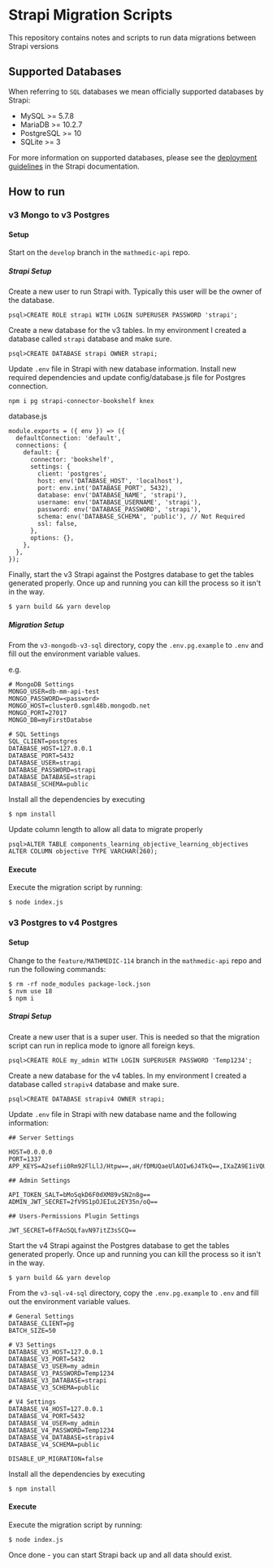 # Strapi Migration Scripts

This repository contains notes and scripts to run data migrations between Strapi versions

## Supported Databases

When referring to `SQL` databases we mean officially supported databases by Strapi:

- MySQL >= 5.7.8
- MariaDB >= 10.2.7
- PostgreSQL >= 10
- SQLite >= 3

For more information on supported databases, please see the [deployment guidelines](https://docs.strapi.io/developer-docs/latest/setup-deployment-guides/deployment.html#general-guidelines) in the Strapi documentation.

## How to run
### v3 Mongo to v3 Postgres

#### Setup

Start on the `develop` branch in the `mathmedic-api` repo.
##### Strapi Setup
Create a new user to run Strapi with.  Typically this user will be the owner of the database.
```
psql>CREATE ROLE strapi WITH LOGIN SUPERUSER PASSWORD 'strapi';
```


Create a new database for the v3 tables.  In my environment I created a database called `strapi` database and make sure.
```
psql>CREATE DATABASE strapi OWNER strapi;
```

Update `.env` file in Strapi with new database information.  Install new required dependencies and update config/database.js file for Postgres connection.  

```
npm i pg strapi-connector-bookshelf knex
```

database.js
```
module.exports = ({ env }) => ({
  defaultConnection: 'default',
  connections: {
    default: {
      connector: 'bookshelf',
      settings: {
        client: 'postgres',
        host: env('DATABASE_HOST', 'localhost'),
        port: env.int('DATABASE_PORT', 5432),
        database: env('DATABASE_NAME', 'strapi'),
        username: env('DATABASE_USERNAME', 'strapi'),
        password: env('DATABASE_PASSWORD', 'strapi'),
        schema: env('DATABASE_SCHEMA', 'public'), // Not Required
        ssl: false,
      },
      options: {},
    },
  },
});
```

Finally, start the v3 Strapi against the Postgres database to get the tables generated properly. Once up and running you can kill the process so it isn't in the way.
```
$ yarn build && yarn develop
```


##### Migration Setup
From the `v3-mongodb-v3-sql` directory, copy the `.env.pg.example` to `.env` and fill out the environment variable values.

e.g.
``` 
# MongoDB Settings
MONGO_USER=db-mm-api-test
MONGO_PASSWORD=<password>
MONGO_HOST=cluster0.sgml48b.mongodb.net
MONGO_PORT=27017
MONGO_DB=myFirstDatabse

# SQL Settings
SQL_CLIENT=postgres
DATABASE_HOST=127.0.0.1
DATABASE_PORT=5432
DATABASE_USER=strapi
DATABASE_PASSWORD=strapi
DATABASE_DATABASE=strapi
DATABASE_SCHEMA=public
```


Install all the dependencies by executing
```
$ npm install
```

Update column length to allow all data to migrate properly
```
psql>ALTER TABLE components_learning_objective_learning_objectives ALTER COLUMN objective TYPE VARCHAR(260);
```

#### Execute

Execute the migration script by running:
```
$ node index.js
```


### v3 Postgres to v4 Postgres

#### Setup
Change to the `feature/MATHMEDIC-114` branch in the `mathmedic-api` repo and run the following commands:

```
$ rm -rf node_modules package-lock.json
$ nvm use 18
$ npm i
```

##### Strapi Setup
Create a new user that is a super user.  This is needed so that the migration script can run in replica mode to ignore all foreign keys.
```
psql>CREATE ROLE my_admin WITH LOGIN SUPERUSER PASSWORD 'Temp1234';
```


Create a new database for the v4 tables.  In my environment I created a database called `strapiv4` database and make sure.
```
psql>CREATE DATABASE strapiv4 OWNER strapi;
```

Update `.env` file in Strapi with new database name and the following information:
```
## Server Settings

HOST=0.0.0.0
PORT=1337
APP_KEYS=A2sefii0Rm92FlLlJ/Htpw==,aH/fDMUQaeUlAOIw6J4TkQ==,IXaZA9E1iVQUg3tXn/Vrpw==,IcsJUL60I9k6sb+qg5L8lg==

## Admin Settings

API_TOKEN_SALT=bMoSqkD6F0dXM89vSN2n8g==
ADMIN_JWT_SECRET=2fV9S1pOJEIuL2EY35n/oQ==

## Users-Permissions Plugin Settings

JWT_SECRET=6fFAo5QLfavN97itZ3sSCQ==
```

Start the v4 Strapi against the Postgres database to get the tables generated properly. Once up and running you can kill the process so it isn't in the way.
```
$ yarn build && yarn develop
```

From the `v3-sql-v4-sql` directory, copy the `.env.pg.example` to `.env` and fill out the environment variable values.
```
# General Settings
DATABASE_CLIENT=pg
BATCH_SIZE=50

# V3 Settings
DATABASE_V3_HOST=127.0.0.1
DATABASE_V3_PORT=5432
DATABASE_V3_USER=my_admin
DATABASE_V3_PASSWORD=Temp1234
DATABASE_V3_DATABASE=strapi
DATABASE_V3_SCHEMA=public

# V4 Settings
DATABASE_V4_HOST=127.0.0.1
DATABASE_V4_PORT=5432
DATABASE_V4_USER=my_admin
DATABASE_V4_PASSWORD=Temp1234
DATABASE_V4_DATABASE=strapiv4
DATABASE_V4_SCHEMA=public

DISABLE_UP_MIGRATION=false
```

Install all the dependencies by executing
```
$ npm install
```

#### Execute

Execute the migration script by running:
```
$ node index.js
```

Once done - you can start Strapi back up and all data should exist.
